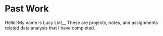 # Past Work
Hello! My name is Lucy Lin!__
These are projects, notes, and assignments related data analysis that I have completed. 
